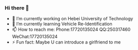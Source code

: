 ### Hi there 👋

<!--
**m250317460/m250317460** is a ✨ _special_ ✨ repository because its `README.md` (this file) appears on your GitHub profile.

Here are some ideas to get you started:

- 🔭 I’m currently working on ...
- 🌱 I’m currently learning ...
- 👯 I’m looking to collaborate on ...
- 🤔 I’m looking for help with ...
- 💬 Ask me about ...
- 📫 How to reach me: ...
- 😄 Pronouns: ...
- ⚡ Fun fact: ...
-->

- 🔭 I’m currently working on Hebei University of Technology
- 🌱 I’m currently learning Vehicle Re-Identification
- 📫 How to reach me: Phone:17720135024 QQ:250317460 WeChat:17720135024
- ⚡ Fun fact: Maybe U can introduce a girlfriend to me
